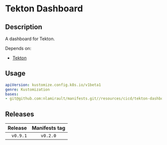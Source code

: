 # Tekton Dashboard

## Description

A dashboard for Tekton.

Depends on:

* [Tekton](https://github.com/nlamirault/manifests/tree/master/resources/cicd/tekton)

## Usage

```yaml
apiVersion: kustomize.config.k8s.io/v1beta1
genre: Kustomization
bases:
- git@github.com:nlamirault/manifests.git//resources/cicd/tekton-dashboard/base?ref=vx.y.z
```

## Releases

| Release            | Manifests tag         |
| ------------------:|:---------------------:|
| `v0.9.1`           | `v0.2.0`              |

